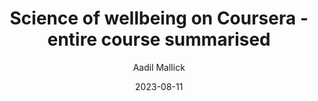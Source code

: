 ---
title: "Science of wellbeing on Coursera - entire course summarised"
slug: science-of-wellbeing
excerpt: "Here are some of the best lessons from the best productivity videos on youtube..."
date: 2023-08-11
author: Aadil Mallick
description: "This is a complete summary / guide to the science of wellbeing course on Coursera"
image:
  url: "https://d3njjcbhbojbot.cloudfront.net/api/utilities/v1/imageproxy/https://coursera-course-photos.s3.amazonaws.com/7e/aff5b0f54c11e7b5ae579a0e963c38/Logo_TheScienceofWell-Being.png?auto=format%2Ccompress&dpr=1"
  alt: "Science of Wellbeing"
tags: ["self improvement"]
sub_tags: []
---